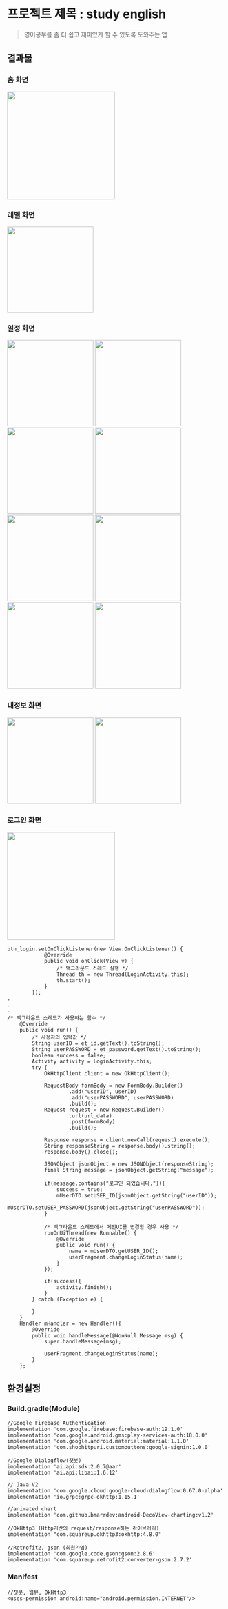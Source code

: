프로젝트 제목 : study english
=====================================
>영어공부를 좀 더 쉽고 재미있게 할 수 있도록 도와주는 앱

결과물
-----------------------
### 홈 화면

<div>
  <img width="250" src="https://user-images.githubusercontent.com/43267195/87910748-7c2d9c80-caa5-11ea-91f0-4d8c3fad6d8d.gif">
</div>

### 레벨 화면

<img width="200" src="https://user-images.githubusercontent.com/43267195/83660141-6e0fe380-a5ff-11ea-82b0-d7439ee6ca9e.gif">

### 일정 화면

<div>
  <img width="200" src="https://user-images.githubusercontent.com/43267195/83614132-bc04f700-a5bf-11ea-8ebe-dda40a071a22.jpg"> 
  <img width="200" src="https://user-images.githubusercontent.com/43267195/83614176-d0e18a80-a5bf-11ea-8bb2-02794345ad40.jpg">
  <img width="200" src="https://user-images.githubusercontent.com/43267195/83614229-e22a9700-a5bf-11ea-8c5a-038a2bdbb475.jpg"> 
  <img width="200" src="https://user-images.githubusercontent.com/43267195/83614286-f373a380-a5bf-11ea-9338-8acf5b34fe4a.jpg">
  <img width="200" src="https://user-images.githubusercontent.com/43267195/83614416-21f17e80-a5c0-11ea-9077-c96a4d136f55.jpg">
  <img width="200" src="https://user-images.githubusercontent.com/43267195/83614338-071f0a00-a5c0-11ea-9f99-cd437115120f.jpg"> 
  <img width="200" src="https://user-images.githubusercontent.com/43267195/83614590-60873900-a5c0-11ea-9b0a-14ff1856ebae.jpg"> 
  <img width="200" src="https://user-images.githubusercontent.com/43267195/83614629-6ed55500-a5c0-11ea-803d-7c5fced91098.jpg">
</div>

### 내정보 화면

<div>
  <img width="200" src="https://user-images.githubusercontent.com/43267195/83612921-06857400-a5be-11ea-84ea-e0b12f98cbb6.jpg"> 
  <img width="200" src="https://user-images.githubusercontent.com/43267195/83613333-94f9f580-a5be-11ea-99ca-bc86c8c158b6.jpg"> 
</div>

### 로그인 화면

<div>
  <img width="250" src="https://user-images.githubusercontent.com/43267195/87910888-b72fd000-caa5-11ea-87f0-06c5957c541f.gif">
</div>

```
btn_login.setOnClickListener(new View.OnClickListener() {
            @Override
            public void onClick(View v) {
                /* 백그라운드 스레드 실행 */
                Thread th = new Thread(LoginActivity.this);
                th.start();
            }
        });
.
.
.
/* 백그라운드 스레드가 사용하는 함수 */
    @Override
    public void run() {
        /* 사용자의 입력값 */
        String userID = et_id.getText().toString();
        String userPASSWORD = et_password.getText().toString();
        boolean success = false;
        Activity activity = LoginActivity.this;
        try {
            OkHttpClient client = new OkHttpClient();

            RequestBody formBody = new FormBody.Builder()
                    .add("userID", userID)
                    .add("userPASSWORD", userPASSWORD)
                    .build();
            Request request = new Request.Builder()
                    .url(url_data)
                    .post(formBody)
                    .build();

            Response response = client.newCall(request).execute();
            String responseString = response.body().string();
            response.body().close();

            JSONObject jsonObject = new JSONObject(responseString);
            final String message = jsonObject.getString("message");

            if(message.contains("로그인 되었습니다.")){
                success = true;
                mUserDTO.setUSER_ID(jsonObject.getString("userID"));
                mUserDTO.setUSER_PASSWORD(jsonObject.getString("userPASSWORD"));
            }

            /* 백그라운드 스레드에서 메인UI를 변경할 경우 사용 */
            runOnUiThread(new Runnable() {
                @Override
                public void run() {
                    name = mUserDTO.getUSER_ID();
                    userFragment.changeLoginStatus(name);
                }
            });

            if(success){
                activity.finish();
            }
        } catch (Exception e) {

        }
    }
    Handler mHandler = new Handler(){
        @Override
        public void handleMessage(@NonNull Message msg) {
            super.handleMessage(msg);

            userFragment.changeLoginStatus(name);
        }
    };
```

환경설정
--------------------------
### Build.gradle(Module)
```
//Google Firebase Authentication 
implementation 'com.google.firebase:firebase-auth:19.1.0'
implementation 'com.google.android.gms:play-services-auth:18.0.0'
implementation 'com.google.android.material:material:1.1.0'
implementation 'com.shobhitpuri.custombuttons:google-signin:1.0.0'

//Google Dialogflow(챗봇)
implementation 'ai.api:sdk:2.0.7@aar'
implementation 'ai.api:libai:1.6.12'

// Java V2
implementation 'com.google.cloud:google-cloud-dialogflow:0.67.0-alpha'
implementation 'io.grpc:grpc-okhttp:1.15.1'

//animated chart
implementation 'com.github.bmarrdev:android-DecoView-charting:v1.2'

//OkHttp3 (Http기반의 request/response하는 라이브러리)
implementation "com.squareup.okhttp3:okhttp:4.8.0"

//Retrofit2, gson (회원가입)
implementation 'com.google.code.gson:gson:2.8.6'
implementation 'com.squareup.retrofit2:converter-gson:2.7.2'

```
### Manifest
```
//챗봇, 웹뷰, OkHttp3
<uses-permission android:name="android.permission.INTERNET"/> 
```
